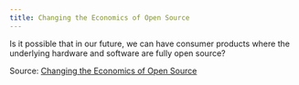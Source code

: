 ```yaml
---
title: Changing the Economics of Open Source
---
```


Is it possible that in our future, we can have consumer products where the
underlying hardware and software are fully open source?

Source: [Changing the Economics of Open Source](https://osohm.github.io/2016/01/19/changing-the-economics-of-open-source/)
